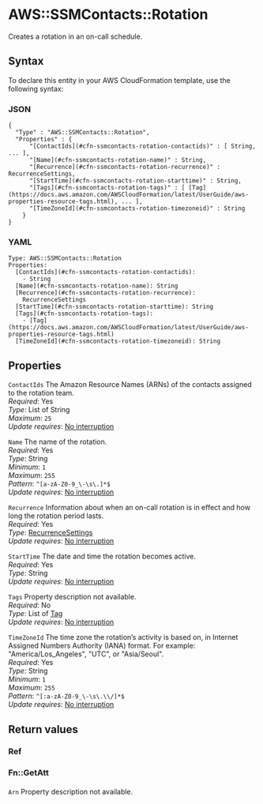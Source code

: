 # AWS::SSMContacts::Rotation<a name="aws-resource-ssmcontacts-rotation"></a>

Creates a rotation in an on\-call schedule\.

## Syntax<a name="aws-resource-ssmcontacts-rotation-syntax"></a>

To declare this entity in your AWS CloudFormation template, use the following syntax:

### JSON<a name="aws-resource-ssmcontacts-rotation-syntax.json"></a>

```
{
  "Type" : "AWS::SSMContacts::Rotation",
  "Properties" : {
      "[ContactIds](#cfn-ssmcontacts-rotation-contactids)" : [ String, ... ],
      "[Name](#cfn-ssmcontacts-rotation-name)" : String,
      "[Recurrence](#cfn-ssmcontacts-rotation-recurrence)" : RecurrenceSettings,
      "[StartTime](#cfn-ssmcontacts-rotation-starttime)" : String,
      "[Tags](#cfn-ssmcontacts-rotation-tags)" : [ [Tag](https://docs.aws.amazon.com/AWSCloudFormation/latest/UserGuide/aws-properties-resource-tags.html), ... ],
      "[TimeZoneId](#cfn-ssmcontacts-rotation-timezoneid)" : String
    }
}
```

### YAML<a name="aws-resource-ssmcontacts-rotation-syntax.yaml"></a>

```
Type: AWS::SSMContacts::Rotation
Properties:
  [ContactIds](#cfn-ssmcontacts-rotation-contactids):
    - String
  [Name](#cfn-ssmcontacts-rotation-name): String
  [Recurrence](#cfn-ssmcontacts-rotation-recurrence):
    RecurrenceSettings
  [StartTime](#cfn-ssmcontacts-rotation-starttime): String
  [Tags](#cfn-ssmcontacts-rotation-tags):
    - [Tag](https://docs.aws.amazon.com/AWSCloudFormation/latest/UserGuide/aws-properties-resource-tags.html)
  [TimeZoneId](#cfn-ssmcontacts-rotation-timezoneid): String
```

## Properties<a name="aws-resource-ssmcontacts-rotation-properties"></a>

`ContactIds` <a name="cfn-ssmcontacts-rotation-contactids"></a>
The Amazon Resource Names \(ARNs\) of the contacts assigned to the rotation team\.  
_Required_: Yes  
_Type_: List of String  
_Maximum_: `25`  
_Update requires_: [No interruption](https://docs.aws.amazon.com/AWSCloudFormation/latest/UserGuide/using-cfn-updating-stacks-update-behaviors.html#update-no-interrupt)

`Name` <a name="cfn-ssmcontacts-rotation-name"></a>
The name of the rotation\.  
_Required_: Yes  
_Type_: String  
_Minimum_: `1`  
_Maximum_: `255`  
_Pattern_: `^[a-zA-Z0-9_\-\s\.]*$`  
_Update requires_: [No interruption](https://docs.aws.amazon.com/AWSCloudFormation/latest/UserGuide/using-cfn-updating-stacks-update-behaviors.html#update-no-interrupt)

`Recurrence` <a name="cfn-ssmcontacts-rotation-recurrence"></a>
Information about when an on\-call rotation is in effect and how long the rotation period lasts\.  
_Required_: Yes  
_Type_: [RecurrenceSettings](aws-properties-ssmcontacts-rotation-recurrencesettings.md)  
_Update requires_: [No interruption](https://docs.aws.amazon.com/AWSCloudFormation/latest/UserGuide/using-cfn-updating-stacks-update-behaviors.html#update-no-interrupt)

`StartTime` <a name="cfn-ssmcontacts-rotation-starttime"></a>
The date and time the rotation becomes active\.  
_Required_: Yes  
_Type_: String  
_Update requires_: [No interruption](https://docs.aws.amazon.com/AWSCloudFormation/latest/UserGuide/using-cfn-updating-stacks-update-behaviors.html#update-no-interrupt)

`Tags` <a name="cfn-ssmcontacts-rotation-tags"></a>
Property description not available\.  
_Required_: No  
_Type_: List of [Tag](https://docs.aws.amazon.com/AWSCloudFormation/latest/UserGuide/aws-properties-resource-tags.html)  
_Update requires_: [No interruption](https://docs.aws.amazon.com/AWSCloudFormation/latest/UserGuide/using-cfn-updating-stacks-update-behaviors.html#update-no-interrupt)

`TimeZoneId` <a name="cfn-ssmcontacts-rotation-timezoneid"></a>
The time zone the rotation’s activity is based on, in Internet Assigned Numbers Authority \(IANA\) format\. For example: "America/Los_Angeles", "UTC", or "Asia/Seoul"\.  
_Required_: Yes  
_Type_: String  
_Minimum_: `1`  
_Maximum_: `255`  
_Pattern_: `^[:a-zA-Z0-9_\-\s\.\\/]*$`  
_Update requires_: [No interruption](https://docs.aws.amazon.com/AWSCloudFormation/latest/UserGuide/using-cfn-updating-stacks-update-behaviors.html#update-no-interrupt)

## Return values<a name="aws-resource-ssmcontacts-rotation-return-values"></a>

### Ref<a name="aws-resource-ssmcontacts-rotation-return-values-ref"></a>

### Fn::GetAtt<a name="aws-resource-ssmcontacts-rotation-return-values-fn--getatt"></a>

#### <a name="aws-resource-ssmcontacts-rotation-return-values-fn--getatt-fn--getatt"></a>

`Arn` <a name="Arn-fn::getatt"></a>
Property description not available\.
